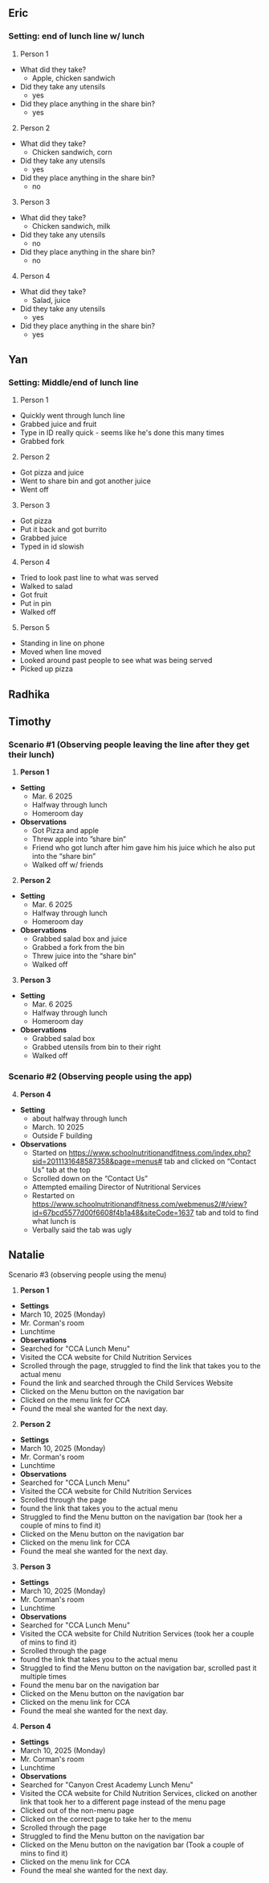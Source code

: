 ## Eric
### Setting: end of lunch line w/ lunch
1. Person 1
- What did they take?
  - Apple, chicken sandwich 
- Did they take any utensils
  - yes
- Did they place anything in the share bin?
  - yes
2. Person 2
- What did they take?
  - Chicken sandwich, corn
- Did they take any utensils
  - yes
- Did they place anything in the share bin?
  - no
3. Person 3
- What did they take?
  - Chicken sandwich, milk
- Did they take any utensils
  - no
- Did they place anything in the share bin?
  - no
4. Person 4
- What did they take?
  - Salad, juice
- Did they take any utensils
  - yes
- Did they place anything in the share bin?
  - yes

## Yan
### Setting: Middle/end of lunch line
1. Person 1
  -  Quickly went through lunch line
  -  Grabbed juice and fruit
  -  Type in ID really quick - seems like he's done this many times
  -  Grabbed fork
2. Person 2
  - Got pizza and juice
  - Went to share bin and got another juice
  - Went off
3. Person 3
  - Got pizza
  - Put it back and got burrito
  - Grabbed juice
  - Typed in id slowish
4. Person 4
  - Tried to look past line to what was served
  - Walked to salad
  - Got fruit
  - Put in pin
  - Walked off
5. Person 5
  - Standing in line on phone
  - Moved when line moved
  - Looked around past people to see what was being served
  - Picked up pizza
## Radhika
## Timothy
### Scenario #1 (Observing people leaving the line after they get their lunch)

1. **Person 1**
  - **Setting**
    - Mar. 6 2025
    - Halfway through lunch
    - Homeroom day
  - **Observations**
    - Got Pizza and apple
    - Threw apple into ”share bin”
    - Friend who got lunch after him gave him his juice which he also put into the “share bin”
    - Walked off w/ friends
2. **Person 2**
  - **Setting**
    - Mar. 6 2025
    - Halfway through lunch
    - Homeroom day
  - **Observations**
    - Grabbed salad box and juice
    - Grabbed a fork from the bin
    - Threw juice into the “share bin”
    - Walked off
3. **Person 3**
  - **Setting**
    - Mar. 6 2025
    - Halfway through lunch
    - Homeroom day
  - **Observations**
  	- Grabbed salad box
  	- Grabbed utensils from bin to their right
    - Walked off
### Scenario #2 (Observing people using the app)

4. **Person 4**
  - **Setting**
    - about halfway through lunch
    - March. 10 2025
    - Outside F building
  - **Observations**	
    - Started on https://www.schoolnutritionandfitness.com/index.php?sid=2011131648587358&page=menus# tab and clicked on “Contact Us” tab at the top
    - Scrolled down on the “Contact Us” 
    - Attempted emailing Director of Nutritional Services
    - Restarted on https://www.schoolnutritionandfitness.com/webmenus2/#/view?id=67bcd5577d00f6608f4b1a48&siteCode=1637 tab and told to find what lunch is
    - Verbally said the tab was ugly

## Natalie
Scenario #3 (observing people using the menu)
1. **Person 1**
 - **Settings**
- March 10, 2025 (Monday)
- Mr. Corman's room
- Lunchtime
 - **Observations**
  - Searched for "CCA Lunch Menu"
  - Visited the CCA website for Child Nutrition Services
  - Scrolled through the page, struggled to find the link that takes you to the actual menu
  - Found the link and searched through the Child Services Website
  - Clicked on the Menu button on the navigation bar
  - Clicked on the menu link for CCA
  - Found the meal she wanted for the next day.

2. **Person 2**
 - **Settings**
- March 10, 2025 (Monday)
- Mr. Corman's room
- Lunchtime
 - **Observations**
  - Searched for "CCA Lunch Menu"
  - Visited the CCA website for Child Nutrition Services
  - Scrolled through the page
  - found the link that takes you to the actual menu
  - Struggled to find the Menu button on the navigation bar (took her a couple of mins to find it)
  - Clicked on the Menu button on the navigation bar
  - Clicked on the menu link for CCA
  - Found the meal she wanted for the next day.
 
3. **Person 3**
 - **Settings**
- March 10, 2025 (Monday)
- Mr. Corman's room
- Lunchtime
 - **Observations**
  - Searched for "CCA Lunch Menu"
  - Visited the CCA website for Child Nutrition Services (took her a couple of mins to find it)
  - Scrolled through the page
  - found the link that takes you to the actual menu
  - Struggled to find the Menu button on the navigation bar, scrolled past it multiple times
  - Found the menu bar on the navigation bar
  - Clicked on the Menu button on the navigation bar
  - Clicked on the menu link for CCA
  - Found the meal she wanted for the next day.
 
4. **Person 4**
- **Settings**
- March 10, 2025 (Monday)
- Mr. Corman's room
- Lunchtime
 - **Observations**
  - Searched for "Canyon Crest Academy Lunch Menu"
  - Visited the CCA website for Child Nutrition Services, clicked on another link that took her to a different page instead of the menu page
  - Clicked out of the non-menu page
  - Clicked on the correct page to take her to the menu
  - Scrolled through the page
  - Struggled to find the Menu button on the navigation bar
  - Clicked on the Menu button on the navigation bar (Took a couple of mins to find it)
  - Clicked on the menu link for CCA
  - Found the meal she wanted for the next day. 

